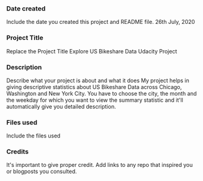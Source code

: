 ### Date created
Include the date you created this project and README file.
26th July, 2020

### Project Title
Replace the Project Title
Explore US Bikeshare Data Udacity Project

### Description
Describe what your project is about and what it does
My project helps in giving descriptive statistics about US Bikeshare Data across Chicago, Washington and New York City.
You have to choose the city, the month and the weekday for which you want to view the summary statistic and it'll automatically give you detailed description.

### Files used
Include the files used

### Credits
It's important to give proper credit. Add links to any repo that inspired you or blogposts you consulted.
